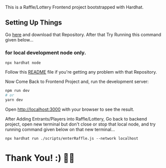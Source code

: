 This is a Raffle/Lottery Frontend project bootstrapped with Hardhat.

## Setting Up Things

Go [here](https://github.com/theirrationalone/enterRaffle-hardhat.git) and download that Repository. After that Try Running this command given below...

### for local development node only.

```shell
npx hardhat node
```

Follow this [README](https://github.com/theirrationalone/enterRaffle-hardhat/blob/main/README.md) file if you're getting any problem with that Repository.

Now Come Back to Frontend Project and, run the development server:

```bash
npm run dev
# or
yarn dev
```

Open [http://localhost:3000](http://localhost:3000) with your browser to see the result.

After Adding Entrants/Players into Raffle/Lottery, Go back to backend project, open new terminal but don't close or stop that local node, and try running command given below on that new terminal...

```shell
npx hardhat run ./scripts/enterRaffle.js --network localhost
```

# Thank You! :) 🏴‍☠️